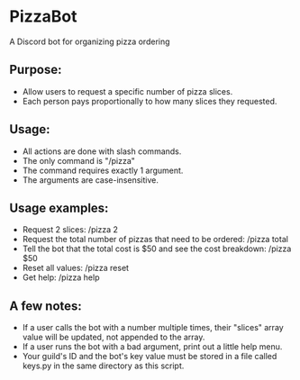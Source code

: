# PizzaBot
A Discord bot for organizing pizza ordering

## Purpose: 
 - Allow users to request a specific number of pizza slices.
 - Each person pays proportionally to how many slices they requested.

## Usage:
 - All actions are done with slash commands. 
 - The only command is "/pizza"
 - The command requires exactly 1 argument.
 - The arguments are case-insensitive.

## Usage examples:
 - Request 2 slices: /pizza 2
 - Request the total number of pizzas that need to be ordered: /pizza total
 - Tell the bot that the total cost is $50 and see the cost breakdown: /pizza $50
 - Reset all values: /pizza reset
 - Get help: /pizza help

## A few notes:
 - If a user calls the bot with a number multiple times, their "slices" array value will be updated, not appended to the array.
 - If a user runs the bot with a bad argument, print out a little help menu.
 - Your guild's ID and the bot's key value must be stored in a file called keys.py in the same directory as this script.

